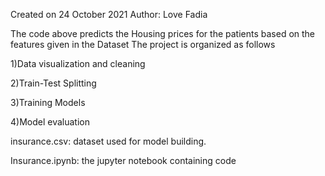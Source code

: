 Created on 24 October 2021
Author: Love Fadia

The code above predicts the Housing prices for the patients based on the features given in the Dataset The project is organized as follows

1)Data visualization and cleaning

2)Train-Test Splitting

3)Training Models

4)Model evaluation



insurance.csv: dataset used for model building.

Insurance.ipynb: the jupyter notebook containing code

